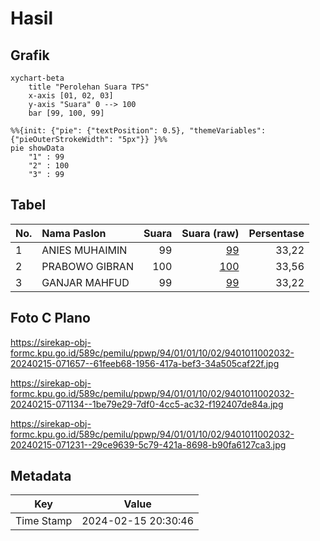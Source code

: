 # Hasil

## Grafik

```mermaid
xychart-beta
    title "Perolehan Suara TPS"
    x-axis [01, 02, 03]
    y-axis "Suara" 0 --> 100
    bar [99, 100, 99]
```

```mermaid
%%{init: {"pie": {"textPosition": 0.5}, "themeVariables": {"pieOuterStrokeWidth": "5px"}} }%%
pie showData
    "1" : 99
    "2" : 100
    "3" : 99
```

## Tabel

| No. | Nama Paslon    | Suara | Suara (raw) | Persentase |
|:--- |:-------------- | -----:| -----------:| ----------:|
| 1   | ANIES MUHAIMIN | 99    | [99][p-1]   | 33,22      |
| 2   | PRABOWO GIBRAN | 100   | [100][p-2]  | 33,56      |
| 3   | GANJAR MAHFUD  | 99    | [99][p-3]   | 33,22      |


[p-1]: https://github.com/gigit-pemilu/pemilu-2024-94-papua-tengah/blob/main/pilpres/hitung-suara/sub/94-papua-tengah/sub/01-nabire/sub/01-nabire/sub/1002-kali-bobo/sub/032-tps/sub/paslon-1.txt
[p-2]: https://github.com/gigit-pemilu/pemilu-2024-94-papua-tengah/blob/main/pilpres/hitung-suara/sub/94-papua-tengah/sub/01-nabire/sub/01-nabire/sub/1002-kali-bobo/sub/032-tps/sub/paslon-2.txt
[p-3]: https://github.com/gigit-pemilu/pemilu-2024-94-papua-tengah/blob/main/pilpres/hitung-suara/sub/94-papua-tengah/sub/01-nabire/sub/01-nabire/sub/1002-kali-bobo/sub/032-tps/sub/paslon-3.txt

## Foto C Plano

https://sirekap-obj-formc.kpu.go.id/589c/pemilu/ppwp/94/01/01/10/02/9401011002032-20240215-071657--61feeb68-1956-417a-bef3-34a505caf22f.jpg

https://sirekap-obj-formc.kpu.go.id/589c/pemilu/ppwp/94/01/01/10/02/9401011002032-20240215-071134--1be79e29-7df0-4cc5-ac32-f192407de84a.jpg

https://sirekap-obj-formc.kpu.go.id/589c/pemilu/ppwp/94/01/01/10/02/9401011002032-20240215-071231--29ce9639-5c79-421a-8698-b90fa6127ca3.jpg


## Metadata

| Key        | Value               |
| ---------- | ------------------- |
| Time Stamp | 2024-02-15 20:30:46 |



